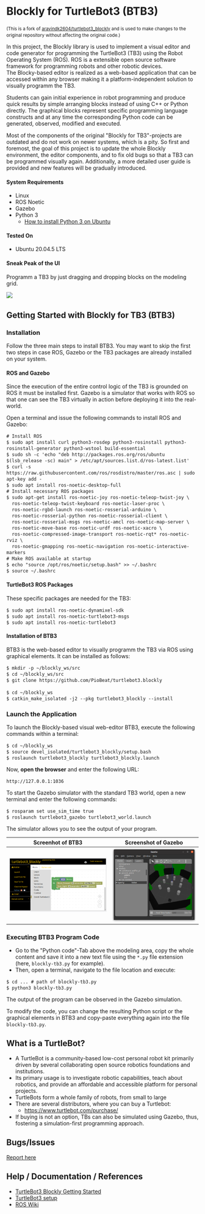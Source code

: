 # Blockly for TurtleBot3 (BTB3)

<small>(This is a fork of [aravindk2604/turtlebot3_blockly](https://github.com/aravindk2604/turtlebot3_blockly) and is used to make changes to the original repository without affecting the original code.)</small>

In this project, the Blockly library is used to implement a visual editor and code generator for programming the TurtleBot3 (TB3) using the Robot Operating System (ROS). ROS is a extensible open source software framework for programming robots and other robotic devices.  
The Blocky-based editor is realized as a web-based application that can be accessed within any browser making it a platform-independent solution to visually programm the TB3.

Students can gain initial experience in robot programming and produce quick results by simple arranging blocks instead of using C++ or Python directly. The graphical blocks represent specific programming language constructs and at any time the corresponding Python code can be generated, observed, modified and executed.

Most of the components of the original "Blockly for TB3"-projects are outdated and do not work on newer systems, which is a pity.
So first and foremost, the goal of this project is to update the whole Blockly environment, the editor components, and to fix old bugs so that a TB3 can be programmed visually again.
Additionally, a more detailed user guide is provided and new features will be gradually introduced.

#### System Requirements

- Linux
- ROS Noetic
- Gazebo
- Python 3
  - [How to install Python 3 on Ubuntu](https://wiki.ubuntuusers.de/Python/)


#### Tested On

- Ubuntu 20.04.5 LTS

#### Sneak Peak of the UI

Programm a TB3 by just dragging and dropping blocks on the modeling grid.

![](img/simpCode.gif)

## Getting Started with Blockly for TB3 (BTB3)

### Installation

Follow the three main steps to install BTB3. You may want to skip the first two steps in case ROS, Gazebo or the TB3 packages are already installed on your system. 

#### ROS and Gazebo

Since the execution of the entire control logic of the TB3 is grounded on ROS it must be installed first. Gazebo is a simulator that works with ROS so that one can see the TB3 virtually in action before deploying it into the real-world.

Open a terminal and issue the following commands to install ROS and Gazebo:

```shell
# Install ROS
$ sudo apt install curl python3-rosdep python3-rosinstall python3-rosinstall-generator python3-wstool build-essential
$ sudo sh -c 'echo "deb http://packages.ros.org/ros/ubuntu $(lsb_release -sc) main" > /etc/apt/sources.list.d/ros-latest.list'
$ curl -s https://raw.githubusercontent.com/ros/rosdistro/master/ros.asc | sudo apt-key add -
$ sudo apt install ros-noetic-desktop-full
# Install necessary ROS packages
$ sudo apt-get install ros-noetic-joy ros-noetic-teleop-twist-joy \
  ros-noetic-teleop-twist-keyboard ros-noetic-laser-proc \
  ros-noetic-rgbd-launch ros-noetic-rosserial-arduino \
  ros-noetic-rosserial-python ros-noetic-rosserial-client \
  ros-noetic-rosserial-msgs ros-noetic-amcl ros-noetic-map-server \
  ros-noetic-move-base ros-noetic-urdf ros-noetic-xacro \
  ros-noetic-compressed-image-transport ros-noetic-rqt* ros-noetic-rviz \
  ros-noetic-gmapping ros-noetic-navigation ros-noetic-interactive-markers
# Make ROS available at startup
$ echo "source /opt/ros/noetic/setup.bash" >> ~/.bashrc
$ source ~/.bashrc
```



#### TurtleBot3 ROS Packages 

These specific packages are needed for the TB3:

```shell
$ sudo apt install ros-noetic-dynamixel-sdk
$ sudo apt install ros-noetic-turtlebot3-msgs
$ sudo apt install ros-noetic-turtlebot3
```



#### Installation of BTB3

BTB3 is the web-based editor to visually programm the TB3 via ROS using graphical elements. It can be installed as follows:

```shell
$ mkdir -p ~/blockly_ws/src
$ cd ~/blockly_ws/src
$ git clone https://github.com/PioBeat/turtlebot3.blockly

$ cd ~/blockly_ws
$ catkin_make_isolated -j2 --pkg turtlebot3_blockly --install
```



### Launch the Application

To launch the Blockly-based visual web-editor BTB3, execute the following commands within a terminal:

```shell
$ cd ~/blockly_ws
$ source devel_isolated/turtlebot3_blockly/setup.bash
$ roslaunch turtlebot3_blockly turtlebot3_blockly.launch
```

Now, **open the browser** and enter the following URL:

```
http://127.0.0.1:1036
```

To start the Gazebo simulator with the standard TB3 world, open a new terminal and enter the following commands:

```shell
$ rosparam set use_sim_time true
$ roslaunch turtlebot3_gazebo turtlebot3_world.launch
```

[//]: # ($ cd ~/catkin_ws_tb3)
[//]: # ($ source devel/setup.sh)
[//]: # ($ export TURTLEBOT3_MODEL=waffle_pi)

The simulator allows you to see the output of your program.

| Screenhot of BTB3            | Screenshot of Gazebo           |
|------------------------------| ------------------------------ |
| ![](img/screenshot-btb3.png) | ![](img/screenshot-gazebo.png) |



### Executing BTB3 Program Code

- Go to the "Python code"-Tab above the modeling area, copy the whole content and save it into a new text file using the `*.py` file extension (here, `blockly-tb3.py` for example).
- Then, open a terminal, navigate to the file location and execute:

```shell
$ cd ... # path of blockly-tb3.py
$ python3 blockly-tb3.py
```

The output of the program can be observed in the Gazebo simulation.

To modify the code, you can change the resulting Python script or the graphical elements in BTB3 and copy-paste everything again into the file `blockly-tb3.py`. 



## What is a TurtleBot?

- A TurtleBot is a community-based low-cost personal robot kit primarily driven by several collaborating open source robotics foundations and institutions.
- Its primary usage is to investigate robotic capabilities, teach about robotics, and provide an affordable and accessible platform for personal projects.
- TurtleBots form a whole family of robots, from small to large
- There are several distributors, where you can buy a Turtlebot:
  - https://www.turtlebot.com/purchase/
- If buying is not an option, TBs can also be simulated using Gazebo, thus, fostering a simulation-first programming approach.

## Bugs/Issues

[Report here](https://github.com/PioBeat/turtlebot3.blockly/issues)

## Help / Documentation / References

- [TurtleBot3 Blockly Getting Started](http://turtlebot-3-blockly-wiki.rtfd.io/)
- [TurtleBot3 setup](http://turtlebot3.robotis.com/en/latest/hardware.html)
- [ROS Wiki](http://www.ros.org) 



